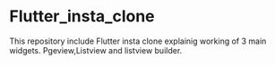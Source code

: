 # Flutter_insta_clone
This repository include Flutter insta clone explainig working of 3 main widgets. Pgeview,Listview and listview builder.
